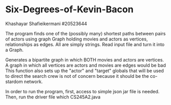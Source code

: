 # Six-Degrees-of-Kevin-Bacon


Khashayar Shafieikermani
#20523644

The program finds one of the (possibly many) shortest paths between pairs of actors using graph Graph holding movies and actors as vertices, relationships as edges. All are simply strings.
Read input file and turn it into a Graph.

Generates a bipartite graph in which BOTH movies and actors are vertices. A graph in which all vertices are actors and movies are edges would be bad  This function also sets up the "actor" and "target" globals that will be used to direct the search crew is not of concern because it should be the co-stardom network.


In order to run the program, first, access to simple json jar file is needed. Then, run the driver file which CS245A2.java
